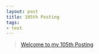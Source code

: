```yaml
---
layout: post
title: 105th Posting
tags: 
- text
---
```


> [Welcome to my 105th Posting](https://janghan-kor.tistory.com/523)

